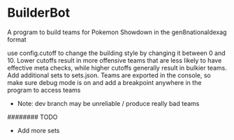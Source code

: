 # BuilderBot
A program to build teams for Pokemon Showdown in the gen8nationaldexag format

use config.cutoff to change the building style by changing it between 0 and 10.  Lower cutoffs result in more offensive teams that are less likely to have effective meta checks, while higher cutoffs generally result in bulkier teams. 
Add additional sets to sets.json. 
Teams are exported in the console, so make sure debug mode is on and add a breakpoint anywhere in the program to access teams

- Note: dev branch may be unreliable / produce really bad teams

######## TODO
- Add more sets
